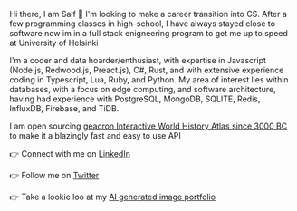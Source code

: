 Hi there, I am Saif 👋  I'm looking to make a career transition into CS. After a few programming classes in high-school, I have always stayed close to software now im in a full stack enigneering program to get me up to speed at University of Helsinki 

I'm a coder and data hoarder/enthusiast, with expertise in Javascript (Node.js, Redwood.js, Preact.js), C#, Rust, and with extensive experience coding in Typescript, Lua, Ruby, and Python. My area of interest lies within databases, with a focus on edge computing, and software architecture, having had experience with PostgreSQL, MongoDB, SQLITE, Redis, InfluxDB, Firebase, and TiDB.

I am open sourcing [geacron Interactive World History Atlas since 3000 BC](http://geacron.com) to make it a blazingly fast and easy to use API

👉 Connect with me on [LinkedIn](https://www.linkedin.com/in/saif-khayoon-12b53569/)

👉 Follow me on [Twitter](https://twitter.com/saifkhay)

👉 Take a lookie loo at my [AI generated image portfolio](https://creator.nightcafe.studio/u/SpacePatrice)
